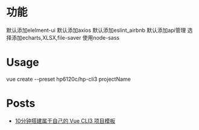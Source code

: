 # 功能
默认添加elelment-ui
默认添加axios
默认添加eslint_airbnb
默认添加api管理
选择添加echarts,XLSX,file-saver
使用node-sass
# Usage
vue create --preset hp6120c/hp-cli3  projectName

# Posts
- [10分钟搭建属于自己的 Vue CLI3 项目模板](https://savokiss.com/tech/vue-cli3-preset.html)